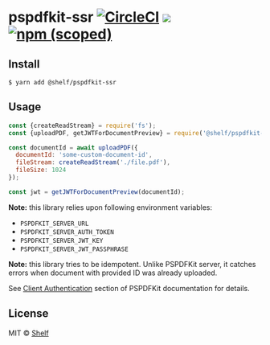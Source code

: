 # pspdfkit-ssr [![CircleCI](https://circleci.com/gh/shelfio/pspdfkit-ssr/tree/master.svg?style=svg)](https://circleci.com/gh/shelfio/pspdfkit-ssr/tree/master) ![](https://img.shields.io/badge/code_style-prettier-ff69b4.svg) [![npm (scoped)](https://img.shields.io/npm/v/@shelf/pspdfkit-ssr.svg)](https://www.npmjs.com/package/@shelf/pspdfkit-ssr)

## Install

```
$ yarn add @shelf/pspdfkit-ssr
```

## Usage

```js
const {createReadStream} = require('fs');
const {uploadPDF, getJWTForDocumentPreview} = require('@shelf/pspdfkit-ssr');

const documentId = await uploadPDF({
  documentId: 'some-custom-document-id',
  fileStream: createReadStream('./file.pdf'),
  fileSize: 1024
});

const jwt = getJWTForDocumentPreview(documentId);
```

**Note:** this library relies upon following environment variables:

- `PSPDFKIT_SERVER_URL`
- `PSPDFKIT_SERVER_AUTH_TOKEN`
- `PSPDFKIT_SERVER_JWT_KEY`
- `PSPDFKIT_SERVER_JWT_PASSPHRASE`

**Note:** this library tries to be idempotent.
Unlike PSPDFKit server, it catches errors when document with provided ID was already uploaded.

See [Client Authentication](https://pspdfkit.com/guides/server/current/pspdfkit-server/client-authentication/)
section of PSPDFKit documentation for details.

## License

MIT © [Shelf](https://shelf.io)
